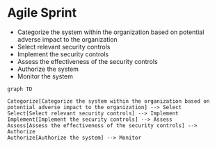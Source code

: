 # Agile Sprint

- Categorize the system within the organization based on potential adverse impact to the organization
- Select relevant security controls
- Implement the security controls
- Assess the effectiveness of the security controls
- Authorize the system‍
- Monitor the system

```mermaid
graph TD

Categorize[Categorize the system within the organization based on potential adverse impact to the organization] --> Select
Select[Select relevant security controls] --> Implement
Implement[Implement the security controls] --> Assess
Assess[Assess the effectiveness of the security controls] --> Authorize
Authorize[Authorize the system] --> Monitor
```
